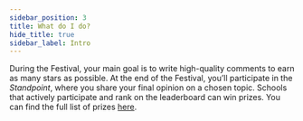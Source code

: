 ```yaml
---
sidebar_position: 3
title: What do I do?
hide_title: true
sidebar_label: Intro
---
```


During the Festival, your main goal is to write high-quality comments to earn as many stars as possible. At the end of the Festival, you’ll participate in the *Standpoint*, where you share your final opinion on a chosen topic. Schools that actively participate and rank on the leaderboard can win prizes. You can find the full list of prizes [here](https://talk.economistfoundation.org/festivals/festival-2025/awards/).
